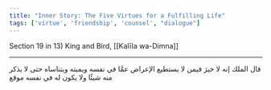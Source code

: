 ```yaml
---
title: "Inner Story: The Five Virtues for a Fulfilling Life"
tags: ['virtue', 'friendship', 'counsel', "dialogue"]
---
```


 Section 19 in 13) King and Bird, [[Kalīla wa-Dimna]]

---
قال الملك إنه لا خيرَ فيمن لا يستطيع الإعراض عمَّا في نفسه ويميته ويتناساه حتى لا يذكر منه شيئًا ولا يكون له في نفسه موقع
